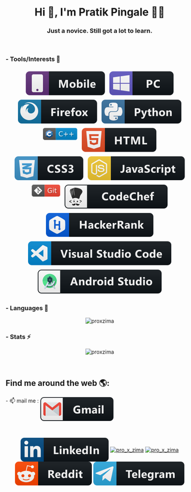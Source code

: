 <h1 align="center">Hi 👋, I'm Pratik Pingale 👨‍💻</h1>
<h3 align="center">Just a novice. Still got a lot to learn.</h3>
<br/>

### - Tools/Interests 🔗

<p align="center">
  <a><img src="https://raw.githubusercontent.com/PROxZIMA/PROxZIMA/master/src/tools/mobile.svg" alt="mobile" style="vertical-align:top; margin:6px 4px"></a>
  <a><img src="https://raw.githubusercontent.com/PROxZIMA/PROxZIMA/master/src/tools/pc.svg" alt="pc" style="vertical-align:top; margin:6px 4px"></a>
  <a><img src="https://raw.githubusercontent.com/PROxZIMA/PROxZIMA/master/src/tools/firefox.svg" alt="firefox" style="vertical-align:top; margin:6px 4px"></a>
  <a><img src="https://raw.githubusercontent.com/PROxZIMA/PROxZIMA/master/src/tools/python.svg" alt="python" style="vertical-align:top; margin:6px 4px"></a>
  <a><img src="https://raw.githubusercontent.com/PROxZIMA/PROxZIMA/master/src/tools/cplusplus.svg" height="32" alt="cplusplus" style="vertical-align:top; margin:6px 4px"></a>
  <a><img src="https://raw.githubusercontent.com/PROxZIMA/PROxZIMA/master/src/tools/html.svg" alt="html" style="vertical-align:top; margin:6px 4px"></a>
  <a><img src="https://raw.githubusercontent.com/PROxZIMA/PROxZIMA/master/src/tools/css3.svg" alt="css3" style="vertical-align:top; margin:6px 4px"></a>
  <a><img src="https://raw.githubusercontent.com/PROxZIMA/PROxZIMA/master/src/tools/js.svg" alt="js" style="vertical-align:top; margin:6px 4px"></a>
  <a><img src="https://raw.githubusercontent.com/PROxZIMA/PROxZIMA/master/src/tools/git.svg" alt="git" height="32" style="vertical-align:top; margin:6px 4px"></a>
  <a href="https://www.codechef.com/users/proxzima"><img src="https://raw.githubusercontent.com/PROxZIMA/PROxZIMA/master/src/tools/codechef.svg" alt="codechef" style="vertical-align:top; margin:6px 4px"></a>
  <a href="https://www.hackerrank.com/PROxZIMA"><img src="https://raw.githubusercontent.com/PROxZIMA/PROxZIMA/master/src/tools/hackerrank.svg" alt="hackerrank" style="vertical-align:top; margin:6px 4px"></a>
  <a><img src="https://raw.githubusercontent.com/PROxZIMA/PROxZIMA/master/src/tools/visualstudio_code.svg" alt="visualstudio_code" style="vertical-align:top; margin:6px 4px"></a>
  <a><img src="https://raw.githubusercontent.com/PROxZIMA/PROxZIMA/master/src/tools/android_studio.svg" alt="android_studio" style="vertical-align:top; margin:6px 4px"></a>
</p>

### - Languages 🔭
<p align="center" >
  <a><img  src="https://github-readme-stats.vercel.app/api/top-langs/?username=proxzima&&show_icons=true&theme=radical" alt="proxzima"/></a>
</p>

### - Stats ⚡️
<p align="center" >
  <a><img  src="https://github-readme-stats.vercel.app/api?username=proxzima&show_icons=true&theme=radical" alt="proxzima"/></a>
</p>
<br/>

## Find me around the web 🌎: 
<p>
- 📫 mail me :
  <a href="mailto:pratikbpingale9075@gmail.com"><img align="top" src="https://raw.githubusercontent.com/PROxZIMA/PROxZIMA/master/src/social/gmail.svg" alt="gmail" margin:6px 4px"></a>
</p>
<br/>

<p align="center">
  <a href="https://linkedin.com/in/pratik-pingale"><img align="center" src="https://raw.githubusercontent.com/PROxZIMA/PROxZIMA/master/src/social/linkedin.svg" alt="pratik-pingale" margin:6px 4px/></a>
<!--   <a href="https://twitter.com/pro_x_zima"><img align="center" src="https://raw.githubusercontent.com/PROxZIMA/PROxZIMA/master/src/social/twitter.svg" alt="pro_x_zima" margin:6px 4px/></a>
  <a href="https://www.instagram.com/pro_x_zima/"><img align="center" src="https://raw.githubusercontent.com/PROxZIMA/PROxZIMA/master/src/social/instagram.svg" alt="pro_x_zima" margin:6px 4px/></a> -->
  <a href="https://twitter.com/pro_x_zima"><img align="center" src="https://raw.githubusercontent.com/MikeCodesDotNET/MikeCodesDotNET/master/Resources/twitter.svg" alt="pro_x_zima" margin:6px 4px/></a>
  <a href="https://www.instagram.com/pro_x_zima/"><img align="center" src="https://raw.githubusercontent.com/MikeCodesDotNET/MikeCodesDotNET/master/Resources/instagram.svg" alt="pro_x_zima" margin:6px 4px/></a>
  <a href="https://www.reddit.com/user/PratikPingale"><img align="center" src="https://raw.githubusercontent.com/PROxZIMA/PROxZIMA/master/src/social/reddit.svg" alt="PratikPingale" margin:6px 4px/></a>
  <a href="https://t.me/PratikPingale"><img align="center" src="https://raw.githubusercontent.com/PROxZIMA/PROxZIMA/master/src/social/telegram.svg" alt="PratikPingale" margin:6px 4px/></a>
</p>
